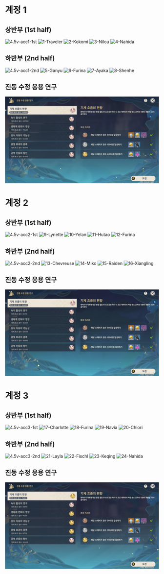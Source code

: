 # 계정 1
## 상반부 (1st half)
![4.5v-acc1-1st](./4.6v-acc1-1st.PNG)
![1-Traveler](./1-Traveler.png)
![2-Kokomi](./2-Kokomi.png)
![3-Nilou](./3-Nilou.png)
![4-Nahida](./4-Nahida.png)

</hr>

## 하반부 (2nd half)
![4.5v-acc1-2nd](./4.6v-acc1-2nd.PNG)
![5-Ganyu](./5-Ganyu.png)
![6-Furina](./6-Furina.png)
![7-Ayaka](./7-Ayaka.png)
![8-Shenhe](./8-Shenhe.png)

</hr>

## 진동 수정 응용 연구
![4.6v-acc1-event](./4.6v-acc1-event.PNG)

</hr>

# 계정 2
## 상반부 (1st half)
![4.5v-acc2-1st](./4.6v-acc2-1st.PNG)
![9-Lynette](./9-Lynette.png)
![10-Yelan](./10-Yelan.png)
![11-Hutao](./11-Hutao.png)
![12-Furina](./12-Furina.png)

</hr>

## 하반부 (2nd half)
![4.5v-acc2-2nd](./4.6v-acc2-2nd.PNG)
![13-Chevreuse](./13-Chevreuse.png)
![14-Miko](./14-Miko.png)
![15-Raiden](./15-Raiden.png)
![16-Xiangling](./16-Xiangling.png)

</hr>

## 진동 수정 응용 연구
![4.6v-acc2-event](./4.6v-acc2-event.PNG)

</hr>

# 계정 3
## 상반부 (1st half)
![4.5v-acc3-1st](./4.6v-acc3-1st.PNG)
![17-Charlotte](./17-Charlotte.png)
![18-Furina](./18-Furina.png)
![19-Navia](./19-Navia.png)
![20-Chiori](./20-Chiori.png)

</hr>

## 하반부 (2nd half)
![4.5v-acc3-2nd](./4.6v-acc3-2nd.PNG)
![21-Layla](./21-Layla.png)
![22-Fischl](./22-Fischl.png)
![23-Keqing](./23-Keqing.png)
![24-Nahida](./24-Nahida.png)

</hr>

## 진동 수정 응용 연구
![4.6v-acc1-event](./4.6v-acc3-event.PNG)
